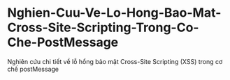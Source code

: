 # Nghien-Cuu-Ve-Lo-Hong-Bao-Mat-Cross-Site-Scripting-Trong-Co-Che-PostMessage
Nghiên cứu chi tiết về lỗ hổng bảo mật Cross-Site Scripting (XSS) trong cơ chế postMessage
